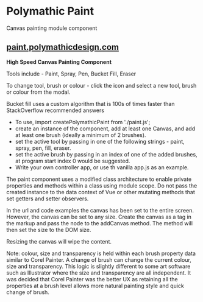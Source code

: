 # Polymathic Paint

Canvas painting module component

## [paint.polymathicdesign.com](http:/paint.polymathicdesign.com)

**High Speed Canvas Painting Component** 

Tools include - Paint, Spray, Pen, Bucket Fill, Eraser

To change tool, brush or colour - click the icon and select a new tool, brush or colour from the modal.

Bucket fill uses a custom algorithm that is 100s of times faster than StackOverflow recommended answers

* To use, import createPolymathicPaint from './paint.js';
* create an instance of the component, add at least one Canvas, and add at least one brush (ideally a minimum of 2 brushes).
* set the active tool by passing in one of the following strings - paint, spray, pen, fill, eraser.
* set the active brush by passing in an index of one of the added brushes, at program start index 0 would be suggested.
* Write your own controller app, or use th vanilla app.js as an example.

The paint component uses a modified class architecture to enable private properties and methods within a class using module scope.
Do not pass the created instance to the data context of Vue or other mutating methods that set getters and setter observers.

In the url and code examples the canvas has been set to the entire screen. However, the canvas can be set to any size. Create the canvas as a tag in the markup and pass the node to the addCanvas method. The method will then set the size to the DOM size.

Resizing the canvas will wipe the content.

Note: colour, size and transparency is held within each brush property data similar to Corel Painter. A change of brush can change the current colour, size and transparency. This logic is slightly different to some art software such as Illustrator where the size and transparency are all independent. It was decided that Corel Painter was the better UX as retaining all the properties at a brush level allows more natural painting style and quick change of brush.
